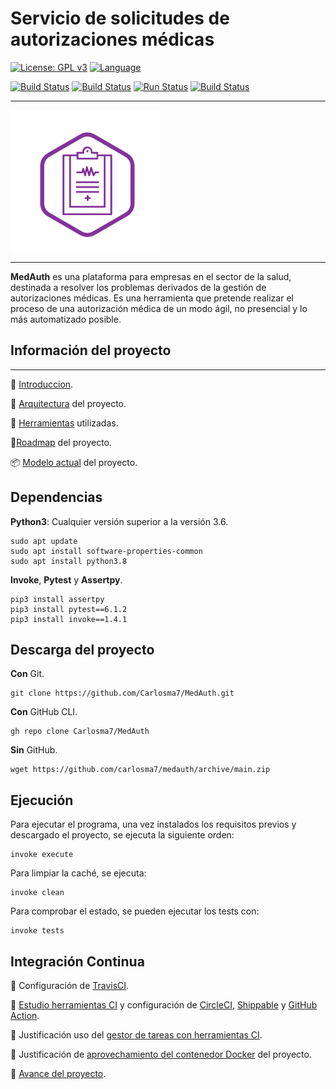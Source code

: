 # Servicio de solicitudes de autorizaciones médicas

[![License: GPL v3](https://img.shields.io/badge/License-GPLv3-blue.svg)](https://www.gnu.org/licenses/gpl-3.0) [![Language](https://img.shields.io/badge/Language-Python-red.svg)](https://www.python.org/)

[![Build Status](https://travis-ci.com/Carlosma7/MedAuth.svg?branch=main)](https://travis-ci.com/Carlosma7/MedAuth) [![Build Status](https://circleci.com/gh/Carlosma7/MedAuth.svg?style=svg)](https://app.circleci.com/pipelines/github/Carlosma7/MedAuth) [![Run Status](https://api.shippable.com/projects/5fca65728d5266000640fc4c/badge?branch=main)](https://app.shippable.com/github/Carlosma7/MedAuth/dashboard/jobs) [![Build Status](https://github.com/Carlosma7/MedAuth/workflows/GitHub-Actions-CI/badge.svg)](https://github.com/Carlosma7/MedAuth/actions?query=workflow%3AGitHub-Actions-CI)

---

![Logo MedAuth](./doc/img/logo_medauth.png "Logo MedAuth")

---

**MedAuth** es una plataforma para empresas en el sector de la salud, destinada a resolver los problemas derivados de la gestión de autorizaciones médicas. Es una herramienta que pretende realizar el proceso de una autorización médica de un modo ágil, no presencial y lo más automatizado posible.

## Información del proyecto

---

:hospital: [Introduccion](https://carlosma7.github.io/MedAuth/doc/descripcion_problema).

:triangular_ruler: [Arquitectura](https://carlosma7.github.io/MedAuth/doc/arquitectura) del proyecto.

:hammer: [Herramientas](https://carlosma7.github.io/MedAuth/doc/justificacion_herramientas) utilizadas.

:round_pushpin:[Roadmap](https://carlosma7.github.io/MedAuth/doc/roadmap) del proyecto.

:package: [Modelo actual](https://carlosma7.github.io/MedAuth/doc/modelo_inicial) del proyecto.

## Dependencias

**Python3**: Cualquier versión superior a la versión 3.6.

```shell
sudo apt update
sudo apt install software-properties-common
sudo apt install python3.8
```

**Invoke**, **Pytest** y **Assertpy**.

```shell
pip3 install assertpy
pip3 install pytest==6.1.2
pip3 install invoke==1.4.1
```

## Descarga del proyecto

**Con** Git.

```shell
git clone https://github.com/Carlosma7/MedAuth.git
```

**Con** GitHub CLI.

```shell
gh repo clone Carlosma7/MedAuth
```

**Sin** GitHub.

```shell
wget https://github.com/carlosma7/medauth/archive/main.zip
```

## Ejecución

Para ejecutar el programa, una vez instalados los requisitos previos y descargado el proyecto, se ejecuta la siguiente orden:

```shell
invoke execute
```

Para limpiar la caché, se ejecuta:

```shell
invoke clean
```

Para comprobar el estado, se pueden ejecutar los tests con:

```shell
invoke tests
```

## Integración Continua

:small_blue_diamond: Configuración de [TravisCI](https://carlosma7.github.io/MedAuth/doc/integracion_continua/configuracion_travis).

:small_blue_diamond: [Estudio herramientas CI](https://carlosma7.github.io/MedAuth/doc/integracion_continua/estudio_ci) y configuración de [CircleCI](https://carlosma7.github.io/MedAuth/doc/integracion_continua/configuracion_circleci), [Shippable](https://carlosma7.github.io/MedAuth/doc/integracion_continua/configuracion_shippable) y [GitHub Action](https://carlosma7.github.io/MedAuth/doc/integracion_continua/configuracion_github_action).

:small_blue_diamond: Justificación uso del [gestor de tareas con herramientas CI](https://carlosma7.github.io/MedAuth/doc/integracion_continua/justificacion_invoke).

:small_blue_diamond: Justificación de [aprovechamiento del contenedor Docker](https://carlosma7.github.io/MedAuth/doc/integracion_continua/justificacion_docker) del proyecto.

:small_blue_diamond: [Avance del proyecto](https://carlosma7.github.io/MedAuth/doc/avance_codigo_3).
